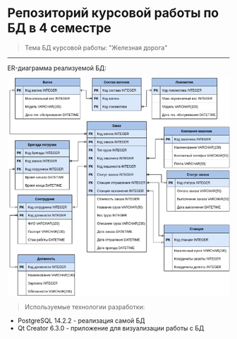 # Репозиторий курсовой работы по БД в 4 семестре
> Тема БД курсовой работы: "Железная дорога"
---
ER-диаграмма реализуемой БД:

![ER img](pictures/ER.png)

> Используемые технологии разработки:
- PostgreSQL 14.2.2 - реализация самой БД
- Qt Creator 6.3.0 - приложение для визуализации работы с БД
